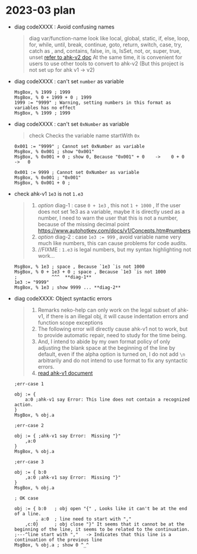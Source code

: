 # 2023-03 plan

- diag codeXXXX : Avoid confusing names
  > diag var/function-name look like
  > local, global, static, if, else, loop, for, while, until, break, continue, goto, return, switch, case, try, catch
  > as , and, contains, false, in, is, IsSet, not, or, super, true, unset
  > [refer to ahk-v2 doc](https://www.autohotkey.com/docs/v2/v2-changes.htm#names)
  > At the same time, it is convenient for users to use other tools to convert to ahk-v2
  > (But this project is not set up for ahk v1 -> v2)

- diag codeXXXX : can't set `number` as variable

  ```ahk
  MsgBox, % 1999 ; 1999
  MsgBox, % 0 + 1999 + 0 ; 1999
  1999 := "9999" ; Warning, setting numbers in this format as variables has no effect
  MsgBox, % 1999 ; 1999
  ```

- diag codeXXXX : can't set `0xNumber` as variable
  > check Checks the variable name startWith `0x`

  ```ahk
  0x001 := "9999" ; Cannot set 0xNumber as variable
  MsgBox, % 0x001 ; show "0x001"
  MsgBox, % 0x001 + 0 ; show 0, Because "0x001" + 0    ->    0 + 0    ->   0

  0x001 := 9999 ; Cannot set 0xNumber as variable
  MsgBox, % 0x001 ; "0x001"
  MsgBox, % 0x001 + 0 ;
  ```

- check ahk-v1 `1e3` is not `1.e3`
  >
  > 1. _option_ diag-1 : case `0 + 1e3` , this not `1 + 1000` , If the user does not set 1e3 as a variable, maybe it is directly used as a number, I need to warn the user that this is not a number, because of the missing decimal point <https://www.autohotkey.com/docs/v1/Concepts.htm#numbers>
  > 2. _option_ diag-2 : case `1e3 := 999` , avoid variable name very much like numbers, this can cause problems for code audits.
  > 3. //FIXME : `1.e3` is legal numbers, but my syntax highlighting not work...

  ```ahk
  MsgBox, % 1e3 ; space , Because `1e3 `is not 1000
  MsgBox, % 0 + 1e3 + 0 ; space , Because `1e3 `is not 1000
  ;             ^^^  **diag-1**
  1e3 := "9999"
  MsgBox, % 1e3 ; show 9999 ... **diag-2**
  ```

- diag codeXXXX: Object syntactic errors
  >
  > 1. Remarks neko-help can only work on the legal subset of ahk-v1, if there is an illegal obj, it will cause indentation errors and function scope exceptions
  > 2. The following error will directly cause ahk-v1 not to work, but to provide automatic repair, need to study for the time being.
  > 3. And, I intend to abide by my own format policy of only adjusting the blank space at the beginning of the line by default, even if the alpha option is turned on, I do not add `\n` arbitrarily and do not intend to use format to fix any syntactic errors.
  > 4. [read ahk-v1 document](https://www.autohotkey.com/docs/v1/Scripts.htm#continuation)

  ```ahk
  ;err-case 1

  obj := {
      a:0 ;ahk-v1 say Error: This line does not contain a recognized action.
  }
  MsgBox, % obj.a
  ```

  ```ahk
  ;err-case 2

  obj := { ;ahk-v1 say Error:  Missing "}"
      ,a:0
  }
  MsgBox, % obj.a
  ```

  ```ahk
  ;err-case 3

  obj := { b:0
      ,a:0 ;ahk-v1 say Error:  Missing "}"
  }
  MsgBox, % obj.a
  ```

  ```ahk
  ; OK case

  obj := { b:0   ; obj open "{" , Looks like it can't be at the end of a line.
          , a:0  ; line need to start with "," 
      ,c:0}      ; obj close "}" It seems that it cannot be at the beginning of the line, it seems to be related to the continuation.
  ;---^line start with ","   -> Indicates that this line is a continuation of the previous line
  MsgBox, % obj.a ; show 0 ^_^
  ```
